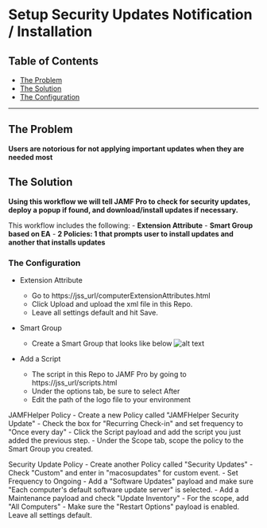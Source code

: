 # Setup Security Updates Notification / Installation

## Table of Contents

<!-- MarkdownTOC autolink=true depth=4 bracket=round -->

- [The Problem](#the-problem)
- [The Solution](#the-solution)
- [The Configuration](#the-configuration)

<!-- /MarkdownTOC -->

---

## The Problem

__Users are notorious for not applying important updates when they are needed most__


## The Solution

__Using this workflow we will tell JAMF Pro to check for security updates, deploy a popup if found, and download/install updates if necessary.__

This workflow includes the following:
	- __Extension Attribute__
	- __Smart Group based on EA__
	- __2 Policies: 1 that prompts user to install updates and another that installs updates__

### The Configuration


- Extension Attribute
    - Go to https://jss_url/computerExtensionAttributes.html
    - Click Upload and upload the xml file in this Repo.
    - Leave all settings default and hit Save.

- Smart Group
    - Create a Smart Group that looks like below
    ![alt text](https://github.com/zacharysfisher/JAMFThings/blob/master/Security%20Update%20Workflow/SecurityUpdateScreenshot.png "Logo Title Text 1")

- Add a Script
	- The script in this Repo to JAMF Pro by going to https://jss_url/scripts.html
	- Under the options tab, be sure to select After
	- Edit the path of the logo file to your environment
	
JAMFHelper Policy
	- Create a new Policy called "JAMFHelper Security Update"
	- Check the box for "Recurring Check-in" and set frequency to "Once every day"
	- Click the Script payload and add the script you just added the previous step.
	- Under the Scope tab, scope the policy to the Smart Group you created.
	
Security Update Policy
	- Create another Policy called "Security Updates"
	- Check "Custom" and enter in "macosupdates" for custom event.
	- Set Frequency to Ongoing
	- Add a "Software Updates" payload and make sure "Each computer's default software update server" is selected.
	- Add a Maintenance payload and check "Update Inventory"
	- For the scope, add "All Computers"
	- Make sure the "Restart Options" payload is enabled.  Leave all settings default.
	
	
